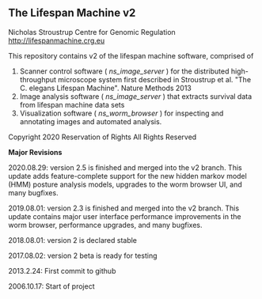 ## The Lifespan Machine v2

Nicholas Stroustrup
Centre for Genomic Regulation
http://lifespanmachine.crg.eu

This repository contains v2 of the lifespan machine software, comprised of

1. Scanner control software ( *ns_image_server* ) for the distributed high-throughput microscope system first described in Stroustrup et al. "The C. elegans Lifespan Machine". Nature Methods 2013
2. Image analysis software ( *ns_image_server* ) that extracts survival data from lifespan machine data sets
3. Visualization software ( *ns_worm_browser* ) for inspecting and annotating images and automated analysis.



Copyright 2020
Reservation of Rights
All Rights Reserved



**Major Revisions**

2020.08.29: version 2.5 is finished and merged into the v2 branch.  This update adds feature-complete support for the new hidden markov model (HMM) posture analysis models, upgrades to the worm browser UI, and many bugfixes.

2019.08.01: version 2.3 is finished and merged into the v2 branch.  This update contains major user interface performance improvements in the worm browser, performance upgrades, and many bugfixes. 

2018.08.01: version 2 is declared stable

2017.08.02: version 2 beta is ready for testing

2013.2.24: First commit to github

2006.10.17: Start of project
